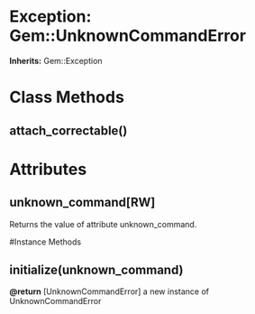 # Exception: Gem::UnknownCommandError
**Inherits:** Gem::Exception
    



# Class Methods
## attach_correctable() [](#method-c-attach_correctable)
# Attributes
## unknown_command[RW] [](#attribute-i-unknown_command)
Returns the value of attribute unknown_command.


#Instance Methods
## initialize(unknown_command) [](#method-i-initialize)

**@return** [UnknownCommandError] a new instance of UnknownCommandError

